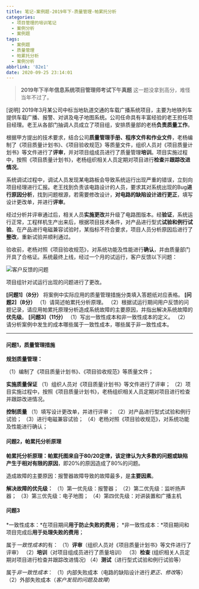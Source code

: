 ```yaml
---
title: 笔记-案例题-2019年下-质量管理-帕累托分析
categories:
  - 项目管理的培训笔记
  - 案例分析
  - 案例题
tags:
  - 案例题
  - 质量管理
  - 帕累托分析
  - 案例分析
abbrlink: '82e1'
date: 2020-09-25 23:14:01
---
```


> **2019年下半年信息系统项目管理师考试下午真题**
> 这一题没拿到高分，难怪当年不过了。

[说明]
2019年3月某公司中标当地轨道交通的车载广播系统项目，主要为地铁列车提供车载广播、报警、对讲及电子地图系统。公司任命具有丰富经验的老王担任项目经理。老王从各部门抽调人员成立了项目组，安排质量部的老杨**负责质量工作**。

根据甲方提出的技术要求，结合公司**质量管理手册、程序文件和作业文件**，老杨编制了《项目质量计划书》、《项目验收规范》等质量文件，组织人员对《项目质量计划书》等文件进行了**评审**，并对项目组成员进行了质量管理**培训**。项目实施过程中，按照《项目质量计划书》，老杨组织相关人员定期对项目进行**检查**并**跟踪改进情况**。

系统调试过程中，调试人员发现某电路板会导致系统运行出现严重的错误，立刻向项目经理进行汇报。老王找到负责该电路设计的人员，要求其对系统出现的Bug**进行原因分析**，找到问题根源，若需要修改设计，**对电路的缺陷设计进行更正**，填写设计更改单，并进行**评审**。

经过分析并评审通过后，相关人员**实施更改**并升级了电路图版本。经**验证**，系统运行正常，工程样机生产出来后，根据项目技术条件，对产品进行型式**试验和例行试验**。在产品进行电磁兼容试验时，某指标不符合要求，项目人员分析原因后进行了**整改**，重新试验并顺利通过。

验收前，老杨对照《项目验收规范》，对系统功能及性能进行**确认**，并由质量部门开具了合格证。系统最终上线，经过一个月的试运行，客户反馈以下问题：

![客户反馈的问题](https://i.loli.net/2020/09/25/pTvK1ImAaxNFtC3.png)

项目组针对试运行出现的问题进行了更改。

**[问题1]（8分）**
将案例中实际应用的质量管理措施分类填入答题纸对应表格。
**[问题2]（8分）**
（1）请简述帕累托分析原理。
（2）根据试运行期间用户反馈的问题记录，请应用帕累托原理分析造成系统故障的主要原因，并指出解决系统故障的**优先级**。
**[问题3]（11分）**
（1）写出一致性成本和非一致性成本的定义。
（2）请分析案例中发生的成本哪些属于一致性成本，哪些属于非一致性成本。  

<!-- more -->

---

#### 问题1，质量管理措施

**规划质量管理：**

（1）编制了《项目质量计划书》、《项目验收规范》等质量文件；

**实施质量保证**
（1）组织人员对《项目质量计划书》等文件进行了评审；
（2）项目实施过程中，按照《项目质量计划书》，老杨组织相关人员定期对项目进行检查并跟踪改进情况。

**控制质量**
（1）填写设计更改单，并进行评审；
（2）对产品进行型式试验和例行试验；
（3）进行电磁兼容试验；
（4）老杨对照《项目验收规范》，对系统功能及性能进行确认；

#### 问题2，帕累托分析原理

**帕累托分析原理：**帕累托图来自于80/20定律，该定律认为**大多数的问题或缺陷产生于相对有限的原因**，即20%的原因造成了80%的问题。

造成故障的主要原因：报警器故障导致的故障最多，是**主要因素**。

**解决故障的优先级：**
（1）第一优先级：报警器；
（2）第二优先级：监听扬声器；
（3）第三优先级：电子地图；
（4）第四优先级：对讲装置和广播主机

#### 问题3

*一致性成本：*在项目期间**用于防止失败的费用**；
*非一致性成本：*项目期间和项目完成后**用于处理失败的费用**；

属于*一致性成本*的有：
（1）**评审**（组织人员对《项目质量计划书》等文件进行了评审）
（2）**培训**（对项目组成员进行了质量培训）
（3）**检查** (组织相关人员定期对项目进行检查并跟踪改进情况)
（4）**测试**（进行型式试验和例行试验等）

属于*非一致性成本*：
（1）内部失败成本（电路的缺陷设计进行*更正、修改*等）
（2）外部失败成本（*客户发现的问题及故障*）
